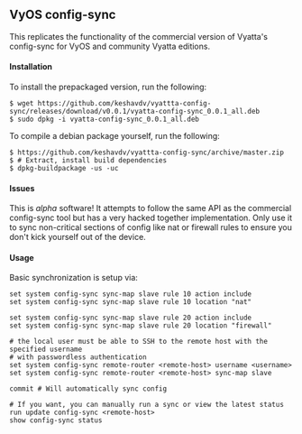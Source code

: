 ## VyOS config-sync

This replicates the functionality of the commercial version of Vyatta's config-sync for VyOS and community Vyatta editions.

#### Installation

To install the prepackaged version, run the following:

    $ wget https://github.com/keshavdv/vyattta-config-sync/releases/download/v0.0.1/vyatta-config-sync_0.0.1_all.deb
    $ sudo dpkg -i vyatta-config-sync_0.0.1_all.deb

To compile a debian package yourself, run the following:

    $ https://github.com/keshavdv/vyattta-config-sync/archive/master.zip
    $ # Extract, install build dependencies
    $ dpkg-buildpackage -us -uc

#### Issues

This is *alpha* software! It attempts to follow the same API as the commercial config-sync tool but has a very hacked together implementation. Only use it to sync non-critical sections of config like nat or firewall rules to ensure you don't kick yourself out of the device.

#### Usage

Basic synchronization is setup via:

    set system config-sync sync-map slave rule 10 action include
    set system config-sync sync-map slave rule 10 location "nat"

    set system config-sync sync-map slave rule 20 action include
    set system config-sync sync-map slave rule 20 location "firewall"

    # the local user must be able to SSH to the remote host with the specified username
    # with passwordless authentication
    set system config-sync remote-router <remote-host> username <username>
    set system config-sync remote-router <remote-host> sync-map slave

    commit # Will automatically sync config

    # If you want, you can manually run a sync or view the latest status
    run update config-sync <remote-host>
    show config-sync status